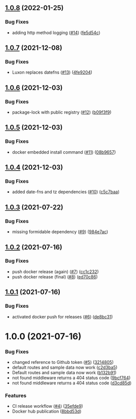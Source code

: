 ## [1.0.8](https://github.com/jpramondon/swagger-mock/compare/1.0.7...1.0.8) (2022-01-25)


### Bug Fixes

* adding http method logging ([#14](https://github.com/jpramondon/swagger-mock/issues/14)) ([fe5d54c](https://github.com/jpramondon/swagger-mock/commit/fe5d54c6cd4df1142b7cbcaaa2af963851a06469))

## [1.0.7](https://github.com/jpramondon/swagger-mock/compare/1.0.6...1.0.7) (2021-12-08)


### Bug Fixes

* Luxon replaces datefns ([#13](https://github.com/jpramondon/swagger-mock/issues/13)) ([4fe9204](https://github.com/jpramondon/swagger-mock/commit/4fe9204cf60d69812c1b217726f547719aff6863))

## [1.0.6](https://github.com/jpramondon/swagger-mock/compare/1.0.5...1.0.6) (2021-12-03)


### Bug Fixes

* package-lock with public registry ([#12](https://github.com/jpramondon/swagger-mock/issues/12)) ([b09f3f9](https://github.com/jpramondon/swagger-mock/commit/b09f3f97b61b085cedfeb23b4ba712662942f85e))

## [1.0.5](https://github.com/jpramondon/swagger-mock/compare/1.0.4...1.0.5) (2021-12-03)


### Bug Fixes

* docker embedded install command ([#11](https://github.com/jpramondon/swagger-mock/issues/11)) ([08b9657](https://github.com/jpramondon/swagger-mock/commit/08b9657255245b412728ae1778df4abc37d9ddd5))

## [1.0.4](https://github.com/jpramondon/swagger-mock/compare/1.0.3...1.0.4) (2021-12-03)


### Bug Fixes

* added date-fns and tz dependencies ([#10](https://github.com/jpramondon/swagger-mock/issues/10)) ([c5c7baa](https://github.com/jpramondon/swagger-mock/commit/c5c7baa6b85f2e625d83d9d52d943ee7f9e21357))

## [1.0.3](https://github.com/jpramondon/swagger-mock/compare/1.0.2...1.0.3) (2021-07-22)


### Bug Fixes

* missing formidable dependency ([#9](https://github.com/jpramondon/swagger-mock/issues/9)) ([984e7ac](https://github.com/jpramondon/swagger-mock/commit/984e7accca1a3e06c68b8c9803603a21d16cd670))

## [1.0.2](https://github.com/jpramondon/swagger-mock/compare/1.0.1...1.0.2) (2021-07-16)


### Bug Fixes

* push docker release (again) ([#7](https://github.com/jpramondon/swagger-mock/issues/7)) ([cc1c232](https://github.com/jpramondon/swagger-mock/commit/cc1c232442030ae2f627a1dbd98595f3313d1a4b))
* push docker release (final) ([#8](https://github.com/jpramondon/swagger-mock/issues/8)) ([ed70c86](https://github.com/jpramondon/swagger-mock/commit/ed70c86586951b6111d4f80fe2e6224111fdb5be))

## [1.0.1](https://github.com/jpramondon/swagger-mock/compare/1.0.0...1.0.1) (2021-07-16)


### Bug Fixes

* activated docker push for releases ([#6](https://github.com/jpramondon/swagger-mock/issues/6)) ([de8bc31](https://github.com/jpramondon/swagger-mock/commit/de8bc31424188003a1386e57eb06e1415177f2e4))

# 1.0.0 (2021-07-16)


### Bug Fixes

* changed reference to Github token ([#5](https://github.com/jpramondon/swagger-mock/issues/5)) ([3214805](https://github.com/jpramondon/swagger-mock/commit/321480577e504e8f0f204340aafd59f4d5a180c0))
* default routes and sample data now work ([c2d3ba5](https://github.com/jpramondon/swagger-mock/commit/c2d3ba59381591668ea6fff26b30cd09127cf688))
* Default routes and sample data now work ([b132b91](https://github.com/jpramondon/swagger-mock/commit/b132b91261ec4da1bf70ff15f9f8ab017b2bba01))
* not found middleware returns a 404 status code ([9bcf764](https://github.com/jpramondon/swagger-mock/commit/9bcf764fd6a062529d94ddaee10efebe4be8a409))
* not found middleware returns a 404 status code ([d3cd85d](https://github.com/jpramondon/swagger-mock/commit/d3cd85d784736529691d5ef7d0e31228f10bd630))


### Features

* CI release workflow ([#4](https://github.com/jpramondon/swagger-mock/issues/4)) ([35efde9](https://github.com/jpramondon/swagger-mock/commit/35efde9a069dcd048b41c47ffe943450b209e194))
* Docker hub publication ([8bbd53d](https://github.com/jpramondon/swagger-mock/commit/8bbd53d420f902fb8fe150c9ef3b9626aef9dec6))
